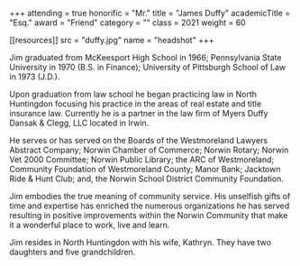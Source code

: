 +++
attending = true
honorific = "Mr."
title     = "James Duffy"
academicTitle = "Esq."
award     = "Friend"
category  = ""
class     = 2021
weight    = 60

[[resources]]
  src  = "duffy.jpg"
  name = "headshot"
+++

Jim graduated from McKeesport High School in 1966; Pennsylvania State University in 1970 (B.S. in Finance); University of Pittsburgh School of Law in 1973 (J.D.).

Upon graduation from law school he began practicing law in North Huntingdon focusing his practice in the areas of real estate and title insurance law. Currently he is a partner in the law firm of Myers Duffy Dansak & Clegg, LLC located in Irwin.

He serves or has served on the Boards of the Westmoreland Lawyers Abstract Company; Norwin Chamber of Commerce; Norwin Rotary; Norwin Vet 2000 Committee; Norwin Public Library; the ARC of Westmoreland; Community Foundation of Westmoreland County; Manor Bank; Jacktown Ride & Hunt Club; and, the Norwin School District Community Foundation.

Jim embodies the true meaning of community service. His unselfish gifts of time and expertise has enriched the numerous organizations he has served resulting in positive improvements within the Norwin Community that make it a wonderful place to work, live and learn.

Jim resides in North Huntingdon with his wife, Kathryn.  They have two daughters and five grandchildren.
